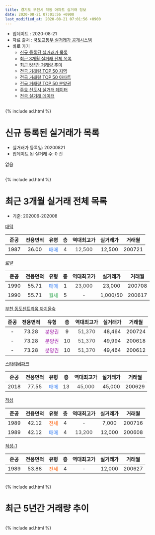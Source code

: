 ```yaml
---
title: 경기도 부천시 작동 아파트 실거래 정보
date: 2020-08-21 07:01:56 +0900
last_modified_at: 2020-08-21 07:01:56 +0900
---
```


* 업데이트 : 2020-08-21
* 자료 출처 : [국토교통부 실거래가 공개시스템](http://rt.molit.go.kr)
* 바로 가기
    * [신규 등록된 실거래가 목록](#신규-등록된-실거래가-목록)
    * [최근 3개월 실거래 전체 목록](#최근-3개월-실거래-전체-목록)
    * [최근 5년간 거래량 추이](#최근-5년간-거래량-추이)
    * [전국 거래량 TOP 50 지역](https://inasie.github.io/apt-trade-info/최근-3개월-전국에서-가장-거래가-많이-발생한-지역)
    * [전국 거래량 TOP 50 아파트](https://inasie.github.io/apt-trade-info/최근-3개월-전국에서-가장-거래가-많이-발생한-아파트)
    * [전국 거래량 TOP 50 분양권](https://inasie.github.io/apt-trade-info/최근-3개월-전국에서-가장-거래가-많이-발생한-분양권)
    * [주요 신도시 실거래 데이터](https://inasie.github.io/apt-trade-info/주요-신도시)
    * [전국 실거래 데이터](https://inasie.github.io/apt-trade-info/전국)
<br>
{% include ad.html %}
<br>

# 신규 등록된 실거래가 목록
* 실거래가 등록일: 20200821
* 업데이트 된 실거래 수: 0 건

없음

<br>
{% include ad.html %}
<br>

# 최근 3개월 실거래 전체 목록
* 기준: 202006-202008


[대덕](https://search.naver.com/search.naver?query=%EA%B2%BD%EA%B8%B0%EB%8F%84+%EB%B6%80%EC%B2%9C%EC%8B%9C+%EC%9E%91%EB%8F%99+%EB%8C%80%EB%8D%95)

|준공|전용면적|유형|층|역대최고가|실거래가|거래월|
|:---:|:---:|:---:|:---:|:---:|:---:|:---:|
|1987|36.00|<span style="color:#4285f3">매매</span>|4|<span style="color:#444444">12,500</span>|12,500|200721|

[로얄](https://search.naver.com/search.naver?query=%EA%B2%BD%EA%B8%B0%EB%8F%84+%EB%B6%80%EC%B2%9C%EC%8B%9C+%EC%9E%91%EB%8F%99+%EB%A1%9C%EC%96%84)

|준공|전용면적|유형|층|역대최고가|실거래가|거래월|
|:---:|:---:|:---:|:---:|:---:|:---:|:---:|
|1990|55.71|<span style="color:#4285f3">매매</span>|1|<span style="color:#444444">23,000</span>|23,000|200708|
|1990|55.71|<span style="color:#34a853">월세</span>|5|<span style="color:#444444">-</span>|1,000/50|200617|

[부천 동도센트리움 까치울숲](https://search.naver.com/search.naver?query=%EA%B2%BD%EA%B8%B0%EB%8F%84+%EB%B6%80%EC%B2%9C%EC%8B%9C+%EC%9E%91%EB%8F%99+%EB%B6%80%EC%B2%9C+%EB%8F%99%EB%8F%84%EC%84%BC%ED%8A%B8%EB%A6%AC%EC%9B%80+%EA%B9%8C%EC%B9%98%EC%9A%B8%EC%88%B2)

|준공|전용면적|유형|층|역대최고가|실거래가|거래월|
|:---:|:---:|:---:|:---:|:---:|:---:|:---:|
|-|73.28|<span style="color:#9C11A5">분양권</span>|9|<span style="color:#444444">51,370</span>|48,464|200724|
|-|73.28|<span style="color:#9C11A5">분양권</span>|10|<span style="color:#444444">51,370</span>|49,994|200618|
|-|73.28|<span style="color:#9C11A5">분양권</span>|10|<span style="color:#444444">51,370</span>|49,464|200612|

[스타리버파크](https://search.naver.com/search.naver?query=%EA%B2%BD%EA%B8%B0%EB%8F%84+%EB%B6%80%EC%B2%9C%EC%8B%9C+%EC%9E%91%EB%8F%99+%EC%8A%A4%ED%83%80%EB%A6%AC%EB%B2%84%ED%8C%8C%ED%81%AC)

|준공|전용면적|유형|층|역대최고가|실거래가|거래월|
|:---:|:---:|:---:|:---:|:---:|:---:|:---:|
|2018|77.55|<span style="color:#4285f3">매매</span>|13|<span style="color:#444444">45,000</span>|45,000|200629|

[적성](https://search.naver.com/search.naver?query=%EA%B2%BD%EA%B8%B0%EB%8F%84+%EB%B6%80%EC%B2%9C%EC%8B%9C+%EC%9E%91%EB%8F%99+%EC%A0%81%EC%84%B1)

|준공|전용면적|유형|층|역대최고가|실거래가|거래월|
|:---:|:---:|:---:|:---:|:---:|:---:|:---:|
|1989|42.12|<span style="color:#ff5a00">전세</span>|4|<span style="color:#444444">-</span>|7,000|200716|
|1989|42.12|<span style="color:#4285f3">매매</span>|4|<span style="color:#444444">13,200</span>|12,000|200608|

[적성-1](https://search.naver.com/search.naver?query=%EA%B2%BD%EA%B8%B0%EB%8F%84+%EB%B6%80%EC%B2%9C%EC%8B%9C+%EC%9E%91%EB%8F%99+%EC%A0%81%EC%84%B1-1)

|준공|전용면적|유형|층|역대최고가|실거래가|거래월|
|:---:|:---:|:---:|:---:|:---:|:---:|:---:|
|1989|53.88|<span style="color:#ff5a00">전세</span>|4|<span style="color:#444444">-</span>|12,000|200627|


<br>
{% include ad.html %}
<br>

# 최근 5년간 거래량 추이


<div style="width:100%;">
    <canvas id="deal_progress" height="200"></canvas>
</div>

<script>
new Chart(document.getElementById("deal_progress"), {
    type: 'line',
    data: {
        labels: ['201508','201509','201510','201511','201512','201601','201602','201603','201604','201605','201606','201607','201608','201609','201610','201611','201612','201701','201702','201703','201704','201705','201706','201707','201708','201709','201710','201711','201712','201801','201802','201803','201804','201805','201806','201807','201808','201809','201810','201811','201812','201901','201902','201903','201904','201905','201906','201907','201908','201909','201910','201911','201912','202001','202002','202003','202004','202005','202006','202007','202008'],
        datasets: [{
            label: '매매',
            pointRadius: 1,
            data: [3, 3, 6, 2, 0, 1, 4, 7, 2, 4, 4, 4, 2, 6, 5, 5, 2, 1, 3, 4, 5, 3, 3, 8, 5, 5, 2, 3, 1, 2, 1, 3, 7, 5, 4, 3, 2, 5, 4, 0, 0, 1, 1, 2, 2, 2, 5, 2, 2, 2, 2, 2, 3, 5, 9, 8, 12, 4, 4, 3, 0],
            borderColor: "rgba(255, 201, 14, 1)",
            backgroundColor: "rgba(255, 201, 14, 0.5)",
            fill: false,
            lineTension: 0
        },{
            label: '전월세',
            pointRadius: 1,
            data: [2, 2, 4, 2, 3, 2, 2, 1, 1, 1, 2, 0, 1, 2, 4, 0, 2, 5, 6, 2, 2, 3, 2, 2, 3, 9, 1, 0, 3, 2, 2, 2, 2, 6, 1, 2, 2, 4, 6, 0, 1, 0, 0, 3, 3, 3, 3, 4, 1, 4, 1, 1, 3, 1, 2, 1, 5, 2, 2, 1, 0],
            borderColor: "rgba(0, 141, 185, 1)",
            backgroundColor: "rgba(0, 141, 185, 0.5)",
            fill: false,
            lineTension: 0
        }
        ]
    },
    options: {
        responsive: true,
        title: {
            display: false
        },
        tooltips: {
            mode: 'index',
            intersect: false
        },
        hover: {
            mode: 'nearest',
            intersect: true
        },
        scales: {
            xAxes: [{
                display: true,
                scaleLabel: {
                    display: true,
                    labelString: '년/월'
                }
            }],
            yAxes: [{
                display: true,
                ticks: {
                    suggestedMin: 0,
                },
                scaleLabel: {
                    display: true,
                    labelString: '실거래 수'
                }
            }]
        }
    }
});

</script>


<br>
{% include ad.html %}
<br>

